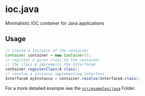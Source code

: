 # ioc.java

Minimalistic IOC container for Java applications

## Usage

```java
// create a instance of the container
Container container = new Container();
// register a given class to the container
// the class A implements the InterfaceA
container.registerClass(A.class);
// resolve a instance implementing interface
InterfaceA myInstance = container.resolve(InterfaceA.class);
```

For a more detailed example see the [`src/examples/java`](src/examples/java/) Folder.
